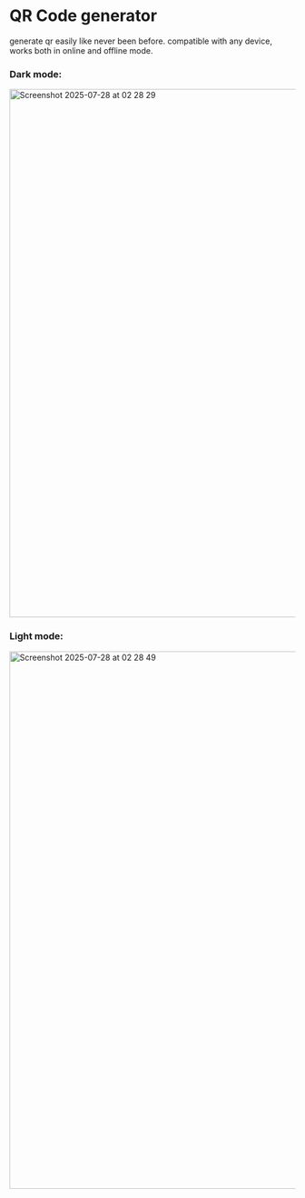 # QR Code generator
generate qr easily like never been before.
compatible with any device, works both in online and offline mode.

### Dark mode:
<img width="866" height="930" alt="Screenshot 2025-07-28 at 02 28 29" src="https://github.com/user-attachments/assets/144fde70-ae75-4a0a-8d7f-66387fc58990" />

### Light mode:
<img width="763" height="946" alt="Screenshot 2025-07-28 at 02 28 49" src="https://github.com/user-attachments/assets/dd47bae1-0811-453a-a9e2-af3ca355f911" />

